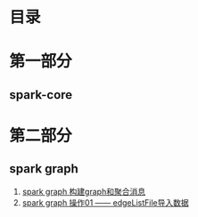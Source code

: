 # 目录

# 第一部分 
## spark-core
# 第二部分 
## spark graph
1. [spark graph 构建graph和聚合消息](https://github.com/yueyuanyang/spark/blob/master/graph/part1.md)
2. [spark graph 操作01 —— edgeListFile导入数据](https://github.com/yueyuanyang/spark/blob/master/graph/part2.md)
